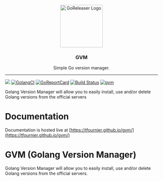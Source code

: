 <p align="center">
  <img alt="GoReleaser Logo" src="https://blog.golang.org/go-brand/Go-Logo/PNG/Go-Logo_Blue.png" height="140" />
  <h3 align="center">GVM</h3>
  <p align="center">Simple Go version manager.</p>
</p>

---
[![](https://img.shields.io/github/license/tfournier/gvm.svg)](https://github.com/tfournier/gvm/blob/master/LICENSE.md)
[![GolangCI](https://golangci.com/badges/github.com/tfournier/gvm.svg)](https://golangci.com/r/github.com/tfournier/gvm)
[![GoReportCard](https://goreportcard.com/badge/github.com/tfournier/gvm)](https://goreportcard.com/report/github.com/tfournier/gvm)
[![Build Status](https://travis-ci.org/tfournier/gvm.svg?branch=master)](https://travis-ci.org/tfournier/gvm)
[![gvm](https://snapcraft.io/gvm/badge.svg)](https://snapcraft.io/gvm)

Golang Version Manager will allow you to easily install, use and/or delete Golang versions from the official servers

# Documentation
Documentation is hosted live at [https://tfournier.github.io/gvm/](https://tfournier.github.io/gvm/)

# GVM (Golang Version Manager)
Golang Version Manager will allow you to easily install, use and/or delete Golang versions from the official servers.
